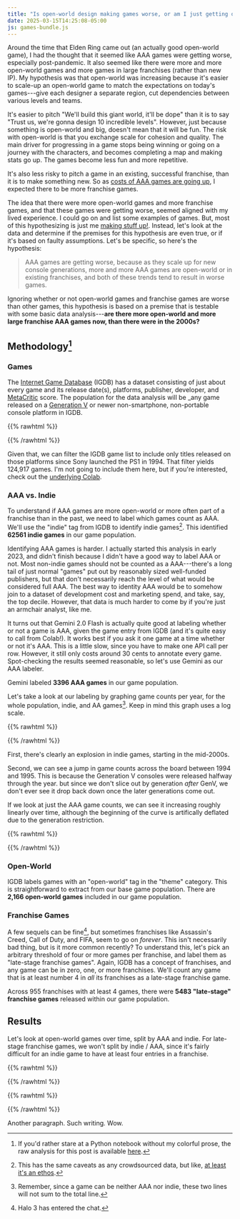 ```yaml
---
title: "Is open-world design making games worse, or am I just getting old?"
date: 2025-03-15T14:25:08-05:00
js: games-bundle.js
---
```


Around the time that Elden Ring came out (an actually good open-world game), I
had the thought that it seemed like AAA games were getting worse, especially
post-pandemic. It also seemed like there were more and more open-world games and
more games in large franchises (rather than new IP). My hypothesis was that open-world was increasing because it's
easier to scale-up an open-world game to match the expectations on today's
games---give each designer a separate region, cut dependencies between various
levels and teams.

It's easier to pitch "We'll build this giant world, it'll be dope" than it
is to say "Trust us, we're gonna design 10 incredible levels". However, just
because something is open-world and big, doesn't mean that it will be fun. The
risk with open-world is that you exchange scale for cohesion and quality. The
main driver for progressing in a game stops being winning or going on a journey
with the characters, and becomes completing a map and making stats go up. The
games become less fun and more repetitive.

It's also less risky to pitch a game in an existing, successful franchise, than
it is to make something new. So as [costs of AAA games are going up][aaa-cost],
I expected there to be more franchise games.

The idea that there were more open-world games and more franchise games, and
that these games were getting worse, seemed aligned with my lived experience. I
could go on and list some examples of games. But, most of this hypothesizing is
just me [making stuff up!][david-tweet-thread]. Instead, let's look at the data
and determine if the premises for this hypothesis are even true, or if it's
based on faulty assumptions. Let's be specific, so here's the hypothesis:

> AAA games are getting worse, because as they scale up for new console
> generations, more and more AAA games are open-world or in existing franchises,
> and both of these trends tend to result in worse games.

Ignoring whether or not open-world games and franchise games are worse than other
games, this hypothesis is based on a premise that is testable with some basic
data analysis---**are there more open-world and more large franchise AAA games
now, than there were in the 2000s?**

## Methodology[^1]

### Games

The [Internet Game Database][igdb] (IGDB) has a dataset consisting of just about
every game and its release date(s), platforms, publisher, developer, and
[MetaCritic][metacritic] score. The population for the data analysis will be
_any game released on a [Generation V][gen5] or newer non-smartphone,
non-portable console platform in IGDB.

{{% rawhtml %}}
<div id="aaa-platforms"></div>
{{% /rawhtml %}}

Given that, we can filter the IGDB game list to include only titles released on
those platforms since Sony launched the PS1 in 1994. That filter yields 124,917
games. I'm not going to include them here, but if you're interested, check out
the [underlying Colab][igdb-colab].

### AAA vs. Indie

To understand if AAA games are more open-world or more often part of a franchise
than in the past, we need to label which games count as AAA. We'll use the
"indie" tag from IGDB to identify indie games[^2]. This identified **62561 indie
games** in our game population.

Identifying AAA games is harder. I actually started this analysis in early 2023,
and didn't finish because I didn't have a good way to label AAA or not. Most
non-indie games should not be counted as a AAA---there's a long tail of just
normal "games" put out by reasonably sized well-funded publishers, but that
don't necessarily reach the level of what would be considered full AAA. The best
way to identity AAA would be to somehow join to a dataset of development cost
and marketing spend, and take, say, the top decile. However, that data is much
harder to come by if you're just an armchair analyst, like me.

It turns out that Gemini 2.0 Flash is actually quite good at labeling whether or
not a game is AAA, given the game entry from IGDB (and it's quite easy to call
from Colab!). It works best if you ask it one game at a time whether or not it's
AAA. This is a little slow, since you have to make one API call per row.
However, it still only costs around 30 cents to annotate every game.
Spot-checking the results seemed reasonable, so let's use Gemini as our AAA
labeler.

Gemini labeled **3396 AAA games** in our game population.

Let's take a look at our labeling by graphing game counts per year, for the
whole population, indie, and AA games[^4]. Keep in mind this graph uses a log
scale.

{{% rawhtml %}}
<div id="game-categorization-by-year"></div>
{{% /rawhtml %}}

First, there's clearly an explosion in indie games, starting in the mid-2000s.

Second, we can see a jump in game counts across the board between 1994 and 1995.
This is because the Generation V consoles were released halfway through the
year. but since we don't slice out by generation _after_ GenV, we don't ever see it drop back down once the later generations come out.

If we look at just the AAA game counts, we can see it increasing roughly
linearly over time, although the beginning of the curve is artifically deflated
due to the generation restriction.

{{% rawhtml %}}
<div id="aaa-by-year"></div>
{{% /rawhtml %}}

### Open-World

IGDB labels games with an "open-world" tag in the "theme" category. This is
straightforward to extract from our base game population. There are **2,166
open-world games** included in our game population.

### Franchise Games

A few sequels can be fine[^3], but sometimes franchises like Assassin's Creed,
Call of Duty, and FIFA, seem to go on _forever_. This isn't necessarily bad
thing, but is it more common recently? To understand this, let's pick an
arbitrary threshold of four or more games per franchise, and label them as
"late-stage franchise games". Again, IGDB has a concept of franchises, and any
game can be in zero, one, or more franchises. We'll count any game that is at
least number 4 in _all_ its franchises as a late-stage franchise game.

Across 955 franchises with at least 4 games, there were **5483 "late-stage"
franchise games** released within our game population.

## Results



Let's look at open-world games over time, split by AAA and indie. For late-stage
franchise games, we won't split by indie / AAA, since it's fairly difficult for
an indie game to have at least four entries in a franchise.

{{% rawhtml %}}
<div id="franchise-games-by-year"></div>
{{% /rawhtml %}}



{{% rawhtml %}}
<div id="graph-root"></div>
{{% /rawhtml %}}

Another paragraph. Such writing. Wow.

[david-tweet-thread]: https://x.com/davidcadrian/status/1631767778347876352
[aaa-cost]: https://www.matthewball.co/all/stateofvideogaming2025
[igdb]: https://www.igdb.com/
[metacritic]: https://www.metacritic.com/
[gen5]: https://en.wikipedia.org/wiki/Fifth_generation_of_video_game_consoles
[ethos]: https://www.imdb.com/title/tt0118715/quotes/?item=qt0464759
[igdb-colab]: https://colab.research.google.com/drive/1frptKLlDTRKvdQ4tggNzXyntTwjYiq6p#scrollTo=0W1HDHVR6XTu

[^1]: If you'd rather stare at a Python notebook without my colorful prose, the
  raw analysis for this post is available [here][igdb-colab].
[^2]: This has the same caveats as any crowdsourced data, but like, [at least
  it's an ethos][ethos].
[^3]: Halo 3 has entered the chat.
[^4]: Remember, since a game can be neither AAA nor indie, these two lines will
  not sum to the total line.
